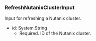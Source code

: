 ### RefreshNutanixClusterInput
Input for refreshing a Nutanix cluster.

- id: System.String
  - Required. ID of the Nutanix cluster.

